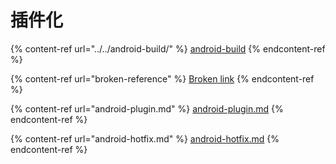 # 插件化

{% content-ref url="../../android-build/" %}
[android-build](../../android-build/)
{% endcontent-ref %}

{% content-ref url="broken-reference" %}
[Broken link](broken-reference)
{% endcontent-ref %}

{% content-ref url="android-plugin.md" %}
[android-plugin.md](android-plugin.md)
{% endcontent-ref %}

{% content-ref url="android-hotfix.md" %}
[android-hotfix.md](android-hotfix.md)
{% endcontent-ref %}

